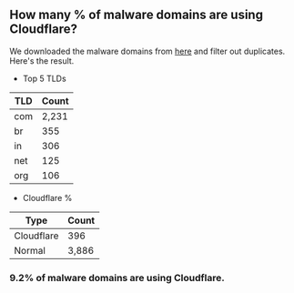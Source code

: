 ## How many % of malware domains are using Cloudflare?


We downloaded the malware domains from [here](https://urlhaus.abuse.ch) and filter out duplicates.
Here's the result.


[//]: # (start replacement)


- Top 5 TLDs

| TLD | Count |
| --- | --- |
| com | 2,231 |
| br | 355 |
| in | 306 |
| net | 125 |
| org | 106 |


- Cloudflare %

| Type | Count |
| --- | --- |
| Cloudflare | 396 |
| Normal | 3,886 |


### 9.2% of malware domains are using Cloudflare.